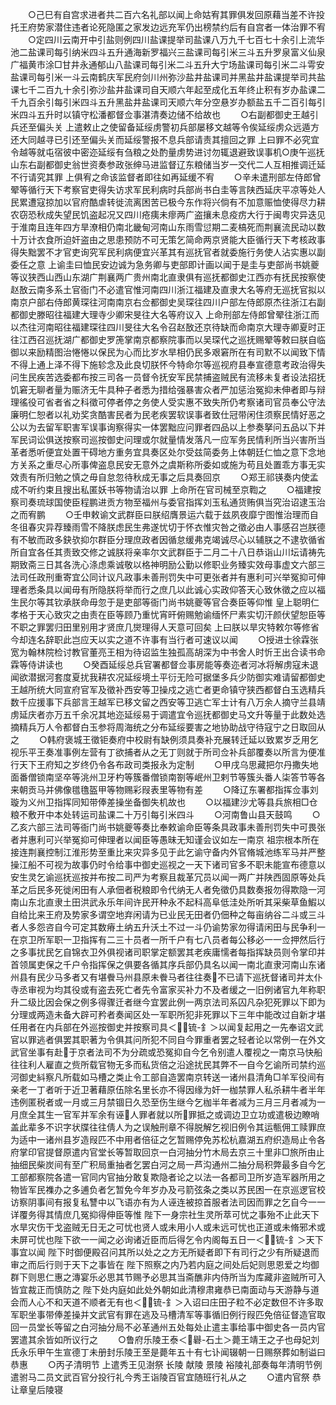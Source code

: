 <!-- { "loadSidebar": true } -->
　　○己巳有自宫求进者共二百六名礼部以闻上命姑宥其罪俱发回原藉当差不许投托王府势家潜住违者论死隐匿之家发边远充军仍出榜禁约后有自宫者一体治罪不宥
　　○定四川云南开中引盐则例四川盐课提举司盐课八万九千七百七十余引上流华池二盐课司每引纳米四斗五升通海新罗福兴三盐课司每引米三斗五升罗泉富义仙泉广福黄市涂□甘井永通郁山八盐课司每引米二斗五升大宁场盐课司每引米二斗雩安盐课司每引米一斗云南鹤庆军民府剑川州弥沙盐井盐课司并黑盐井盐课提举司共盐课七千二百九十余引弥沙盐井盐课司自天顺六年起至成化五年终止积有岁办盐课二千九百余引每引米四斗五升黑盐井盐课司天顺六年分空悬岁办额盐五千二百引每引米四斗五升时以镇守松潘都督佥事湛清奏边储不给故也
　　○右副都御史王越引兵还至偏头关  上遣敕止之使留备延绥虏警初兵部屡移文越等令俟延绥虏众远遁方还大同越寻已引还至偏头关而延绥警报不息兵部请责其擅回之罪  上曰罪不必究宜令越等就屯宿彼中密迩延绥有刍粮之处酌量虏势进讨勿辄退避致误事机○庚午巡抚山东右副都御史翁世资奏参政张绅马进监督辽东粮储当岁一交代二人互相推调迁延不行请究其罪  上俱宥之命该监督者即往如再延缓不宥
　　○辛未遣刑部左侍郎曾翚等循行天下考察官吏得失访求军民利病时兵部尚书白圭等言陕西延庆平凉等处人民累遭寇掠加以官府酷虐转徙流离困苦已极今东作将兴倘有不加意赈恤使得尽力耕农窃恐秋成失望民饥盗起况又四川疮痍未瘳两广盗攘未息疫疠大行于闽粤灾异迭见于淮南且连年四方旱潦相仍南北畿甸河南山东雨雪愆期二麦槁死而荆襄流民动以数十万计衣食所迫奸盗由之思患预防不可无策乞简命两京贤能大臣循行天下考核政事得失黜罢不才官吏询究军民利病便宜兴革其有巡抚官者就委施行务使人沾实惠以副委任之意  上谕圭曰恤民安边诚为急务卿与吏部即计画以闻于是圭与吏部尚书姚夔等议狭西山西山东湖广荆襄两广贵州南北直隶俱有巡抚都御史江西亦有抚民按察使赵敔云南多系土官衙门不必遣官惟河南四川浙江福建及直隶大名等府无巡抚官拟以南京户部右侍郎黄琛往河南南京右佥都御史吴琛往四川户部左侍郎原杰往浙江右副都御史滕昭往福建大理寺少卿宋旻往大名等府议入  上命刑部左侍郎曾翚往浙江而以杰往河南昭往福建琛往四川旻往大名令召赵敔还京待缺而命南京大理寺卿夏时正往江西召巡抚湖广都御史罗箎掌南京都察院事而以吴琛代之巡抚赐翚等敕曰朕自临御以来励精图治惓惓以保民为心而比岁水旱相仍民多艰窘所在有司默不以闻致下情不得上通上泽不得下施轸念及此良切朕怀今特命尔等巡视府县奉宣德意考政治得失问生民疾苦选委都布按三司各一员督令抚安军民禁捕盗贼民有流移未复者设法招抚饥窘无聊者量为赈济无牛具种子者悉为措给强暴害众者严加惩治冤抑未伸者即与辩理徭役可省者省之科徵可停者停之务使人受实惠不致失所仍考察诸司官员奉公守法廉明仁恕者以礼劝奖贪酷害民者为民老疾罢软误事者致仕冠带闲住须察民情好恶之公以为去留军职害军误事询察得实一体罢黜应问罪者四品以上参奏拏问五品以下并军民词讼俱送按察司巡按御史问理或尔就量情发落凡一应军务民情利所当兴害所当革者悉听便宜处置干碍地方重务宜具奏区处尔受兹简委务上体朝廷仁恤之意下念地方关系之重尽心所事俾盗息民安无意外之虞斯称所委如或施为苟且处置乖方事无实效责有所归勉之慎之毋自怠忽待秋成无事之后具奏回京
　　○郑王祁锳奏内使孟成不听约束且搜出私匿妖书等物请治以罪  上命所在官司械至京鞫之
　　○福建按察司奏琉球国使臣程鹏进贡方物至福州与委官指挥刘玉私通货贿俱当究治诏逮玉治之而宥鹏
　　○壬申敕谕文武群臣曰朕绍膺景运六载于兹夙夜靡宁图惟治理而自冬徂春灾异荐臻雨雪不降朕虑民生弗遂忧切于怀衣惟灾咎之徵必由人事感召岂朕德有不敏而政多鈌欤抑尔群臣分理庶政者因循怠缓弗克竭诚尽心以辅朕之不逮欤循省所自宜各任其责致交修之诚朕将亲率尔文武群臣于二月二十八日恭诣山川坛请祷先期致斋三日其各洗心涤虑乘诚敬以格神明励公勤以修职业务臻实效母事虚文六部三法司任政刑重寄宜公同计议凡政事未善刑罚失中可更张者并有惠利可兴举冤抑可伸理者悉条具以闻毋有所隐朕将举而行之庶几以此诚心实政仰答天心致休徵之应以福生民尔等其钦承朕命毋忽于是吏部等衙门尚书姚夔等官合奏臣等仰惟  皇上聪明仁孝格于天心致灾之由责在臣等顾乃重忧宵旰俯赐勉谕缅怀尸素实切汗颜伏望恕臣等不职之罪罢归田里别用才贤庶几爕理得人天意可回矣  上曰朕以旱灾特敕尔等修省今却连名辞职此岂应天以实之道不许事有当行者可速议以闻
　　○授进士徐霖张宽为翰林院检讨教官董亮王相为待诏监生独孤高胡深为中书舍人时忻王出合读书命霖等侍讲读也
　　○癸酉延绥总兵官署都督佥事房能等奏迩者河冰将解虏寇未退闻欲潜据河套度夏扰我耕农况延绥境土平衍无险可据堡多兵少防御实难请留都御史王越所统大同宣府官军及徵补西安等卫操戍之逃亡者更命镇守狭西都督白玉选精兵数千应援事下兵部言王越军已移文留之西安等卫逃亡军士计有八万余人摘守兰县靖虏延庆者亦万五千余况其地迩延绥易于调遣宜令巡抚都御史马文升等量于此数处选摘精兵万人令都督白玉参将周海统之分布延绥要害之地协助战守待寇宁之日取回从之
　　○韩府褒城王徵钜奏府中校尉有缺例须具奏补充展转迁延以致累岁乏用乞视乐平王奏准事例左营有丁欲捕者从之无丁则就于所司佥补兵部覆奏以所言为便准行天下王府知之岁终仍令各布政司类报永为定制
　　○甲戌乌思藏把尔丹撒失地面番僧锁南坚卒等洮州卫牙杓等簇番僧锁南劄等岷州卫剌节等簇头番人柒答节等各来朝贡马并佛像氆氇盔甲等物赐彩叚表里等物有差
　　○降辽东署都指挥佥事刘璇为义州卫指挥同知带俸差操坐备御失机故也
　　○以福建沙尤等县兵旅相□仓粮不敷开中本处转运司盐课二十万引每引米四斗
　　○河南鲁山县天鼓鸣
　　○乙亥六部三法司等衙门尚书姚夔等奏比奉敕谕命臣等条具政事未善刑罚失中可畏张者并惠利可兴举冤抑可伸理者以闻臣等愚昧无知谨会议如左一南京  祖宗根本所在接连荆襄控制江淮形势至重比来灾异多见于此乞谕守备内外官脩城池练军马并严整操江船不可视为故事仍时令给事中御史巡视之一天下诸司官多不职未能宣布德意以安生灵乞谕巡抚巡按并布按二司严为考察且裁革冗员以闻一两广并陕西固原等处兵革之后民多死徙闲田有人承佃者税粮即令代纳无人者免徵仍具数奏报勿得欺隐一河南山东北直隶土田洪武永乐年间许民开种永不起科高阜低洼处所听其采柴草鱼鰕以自给比来王府及势家多谓空地弃闲请为已业民无田者仍佃种之每亩纳谷二斗或三斗者人多怨咨自今可定其数瘠土纳五升沃土不过一斗仍谕势家勿得请闲田与民争利一在京卫所军职一卫指挥有二三十员者一所千户有七八员者每公移必一一佥押然后行之多事扰民乞自锦衣卫外俱视诸司职掌定额罢其老疾庸懦者每指挥缺员则令掌印并首领属吏保之千户令指挥保之俱要各循其序兵部仍具名以闻一南北直隶河南山东诸州县有民少马多者又有堪餋马州县原未餋马者往往奏不已请下巡抚督诸司并太仆寺丞审视为均其役或有盗去死亡者先令富家买补力不及者缓之一旧例诸官九年称职升二级比因会保之例多得骤迁者继今宜罢此例一两京法司系囚凡杂犯死罪以下即为分理或两造未备大辟可矜者奏闻区处一军职所犯非死罪以下三年中能改过自新才堪任用者在内兵部在外巡按御史并按察司具＜锍-釒＞以闻复起用之一先奉诏文武官以罪逃者俱罢其职著为令俱其问所犯不同自今罪重者罢之轻者论以常例一在外文武官坐事有赴于京者法司不为分疏或恐冤抑自今乞令别遣人覆视之一南京马快船往往利人雇直之赀所载官物无多而私货倍之沿途扰民其弊不一自今乞谕所司禁约巡河御史紏察凡所载如马槽之类止令工部自造罢南京转送一诸州县清角□羊军役间有亲老一丁者听于近卫著藉原伍除名里长亦不得因缘为奸一枷禁罪人私杀耕牛者半年违例匿税者或一月或三月禁锢日久恐至伤生继今乞枷半年者减为三月三月者减为一月庶全其生一官军并军余有诬人罪者就以所罪抵之或调边卫立功或遣极边瞭哨盖此辈多不识字状牒往往倩人为之误触刑章不得脱解乞视旧例令其运甎佣工赎罪庶为适中一诸州县岁造叚匹不中用者倍征之乞暂赐停免苏松杭嘉湖五府织造局止令各府掌印官提督原遣内官堂长等暂取回京一白河抽分竹木局去京三十里非□旅所由止抽细民柴炭间有至广积局重抽者乞罢白河之局一芦沟通州二抽分局积弊最多自今乞工部都察院各遣一官同内官抽分敢复欺隐者论之以法一各都司卫所岁造军器所用之物皆军民襍办之多逋负者乞暂免今年岁办及弓箭弦条之类以苏民困一在京巡逻官校访察阴事间有报复私讐中以飞语亦有为人诬连被掠首服者法司因而罪之乞自今一一详覆务得其情庶几冤抑得伸臣等惟  陛下一身宗社生灵所萃可忧之事殆不止此天下水旱灾伤干戈盗贼无日无之可忧也贤人或未用小人或未远可忧也正道或未脩邪术或未屏可忧也陛下欲一一闻之必询诸近臣而后得乞令内阁每五日一＜锍-釒＞天下事宜以闻  陛下时御便殿召问其所以处之之方无所疑者即下有司行之少有所疑退而审之而后行则于天下之事皆在  陛下照察之内乃若内庭之间处后妃则思恩爱之均御群下则思仁惠之漙宴乐必思其节赐予必思其当斋醮非内侍所当为库藏非盗贼所可入皆宜裁正而慎防之  陛下处内庭如此处外朝如此清穆肃雍恭已南面动与天游静与道会而人心不和天道不顺者无有也＜锍-釒＞入诏曰庄田子粒不必定数但不许多取军职坐事带俸差操并文武官有罪在逃及马槽清军等事循旧例行叚匹免倍征督造官取回一员堂长等留之白河抽分局不必革通州五处每处止遣主事给事中御史各一员内官罢遣其余皆如所议行之
　　○鲁府乐陵王泰＜礜-石土＞薨王靖王之子也母妃刘氏永乐甲午生宣德丁未册封乐陵王至是薨年五十有七讣闻辍朝一日赐祭葬如制谥曰恭惠
　　○丙子清明节  上遣秀王见澍祭  长陵  献陵  景陵  裕陵礼部奏每年清明节例遣驸马二员文武百官分投行礼今秀王诣陵百官宜随班行礼从之
　　○遣内官祭  恭让章皇后陵寝

